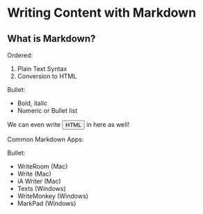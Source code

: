 Writing Content with Markdown
===

What is Markdown?
---

Ordered:

1. Plain Text Syntax
2. Conversion to HTML

Bullet:

- Bold, italic
- Numeric or Bullet list

We can even write <button>HTML</button> in here as well!


Common Markdown Apps:

Bullet:

- WriteRoom (Mac)
- Write (Mac)
- iA Writer (Mac)
- Texts (Windows)
- WriteMonkey (Windows)
- MarkPad (Windows)





